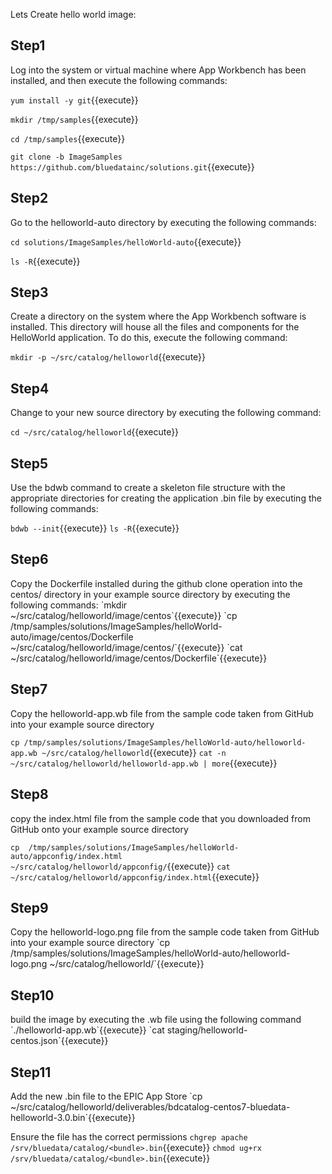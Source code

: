 Lets Create hello world image:

<h2>Step1</h2>
Log into the system or virtual machine where App Workbench has been installed, and then execute the following commands:

`yum install -y git`{{execute}}

`mkdir /tmp/samples`{{execute}}

`cd /tmp/samples`{{execute}}

`git clone -b ImageSamples https://github.com/bluedatainc/solutions.git`{{execute}}

<h2>Step2</h2>
Go to the helloworld-auto directory by executing the following commands:

`cd solutions/ImageSamples/helloWorld-auto`{{execute}}

`ls -R`{{execute}}

<h2>Step3</h2>
Create a directory on the system where the App Workbench software is installed. This directory will house all the files and components for the HelloWorld application. To do this, execute the following command:

`mkdir -p ~/src/catalog/helloworld`{{execute}}

<h2>Step4</h2>
Change to your new source directory by executing the following command:

`cd ~/src/catalog/helloworld`{{execute}}
<h2>Step5</h2>
Use the bdwb command to create a skeleton file structure with the appropriate directories for creating the application .bin file by executing the following commands:

`bdwb --init`{{execute}}
`ls -R`{{execute}}

<h2>Step6</h2>
Copy the Dockerfile installed during the github clone operation into the centos/ directory in your example source directory by executing   the following commands:
`mkdir ~/src/catalog/helloworld/image/centos`{{execute}}
`cp /tmp/samples/solutions/ImageSamples/helloWorld-auto/image/centos/Dockerfile  ~/src/catalog/helloworld/image/centos/`{{execute}}
`cat ~/src/catalog/helloworld/image/centos/Dockerfile`{{execute}}

<h2>Step7</h2>
Copy the helloworld-app.wb file from the sample code taken from GitHub into your example source directory

`cp /tmp/samples/solutions/ImageSamples/helloWorld-auto/helloworld-app.wb ~/src/catalog/helloworld`{{execute}}
`cat -n ~/src/catalog/helloworld/helloworld-app.wb | more`{{execute}}

<h2>Step8</h2>
copy the index.html file from the sample code that you downloaded from GitHub onto your example source directory

`cp  /tmp/samples/solutions/ImageSamples/helloWorld-auto/appconfig/index.html ~/src/catalog/helloworld/appconfig/`{{execute}}
`cat ~/src/catalog/helloworld/appconfig/index.html`{{execute}}

<h2>Step9</h2>
Copy the helloworld-logo.png file from the sample code taken from GitHub into your example source directory
`cp  /tmp/samples/solutions/ImageSamples/helloWorld-auto/helloworld-logo.png ~/src/catalog/helloworld/`{{execute}}

<h2>Step10</h2>
build the image by executing the .wb file using the following command
`./helloworld-app.wb`{{execute}}
`cat staging/helloworld-centos.json`{{execute}}

<h2>Step11</h2>
Add the new .bin file to the EPIC App Store
`cp ~/src/catalog/helloworld/deliverables/bdcatalog-centos7-bluedata-helloworld-3.0.bin`{{execute}}

Ensure the file has the correct permissions
`chgrep apache /srv/bluedata/catalog/<bundle>.bin`{{execute}}
`chmod ug+rx /srv/bluedata/catalog/<bundle>.bin`{{execute}}






